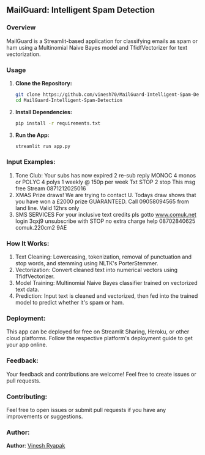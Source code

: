 ## MailGuard: Intelligent Spam Detection

### Overview
MailGuard is a Streamlit-based application for classifying emails as spam or ham using a Multinomial Naive Bayes model and TfidfVectorizer for text vectorization.

### Usage
1. **Clone the Repository:**
   ```bash
   git clone https://github.com/vinesh70/MailGuard-Intelligent-Spam-Detection.git
   cd MailGuard-Intelligent-Spam-Detection

2. **Install Dependencies:**
   ```bash
   pip install -r requirements.txt

3. **Run the App:**
   ```bash
   streamlit run app.py

### Input Examples:
1. Tone Club: Your subs has now expired 2 re-sub reply MONOC 4 monos or POLYC 4 polys 1 weekly @ 150p per week Txt STOP 2 stop This msg free Stream 0871212025016
2. XMAS Prize draws! We are trying to contact U. Todays draw shows that you have won a £2000 prize GUARANTEED. Call 09058094565 from land line. Valid 12hrs only
3. SMS SERVICES For your inclusive text credits pls gotto www.comuk.net login 3qxj9 unsubscribe with STOP no extra charge help 08702840625 comuk.220cm2 9AE


### How It Works:
1. Text Cleaning: Lowercasing, tokenization, removal of punctuation and stop words, and stemming using NLTK's PorterStemmer.
2. Vectorization: Convert cleaned text into numerical vectors using TfidfVectorizer.
3. Model Training: Multinomial Naive Bayes classifier trained on vectorized text data.
4. Prediction: Input text is cleaned and vectorized, then fed into the trained model to predict whether it's spam or ham.


### Deployment:
This app can be deployed for free on Streamlit Sharing, Heroku, or other cloud platforms. Follow the respective platform's deployment guide to get your app online.


### Feedback:
Your feedback and contributions are welcome! Feel free to create issues or pull requests.


### Contributing:
Feel free to open issues or submit pull requests if you have any improvements or suggestions.


### Author:
**Author**: [Vinesh Ryapak](https://www.linkedin.com/in/vinesh-ryapak-73693a227/)
